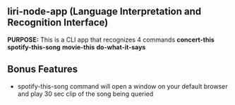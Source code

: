 ## liri-node-app (Language Interpretation and Recognition Interface)
**PURPOSE:** This is a CLI app that recognizes 4 commands
  **concert-this**
  **spotify-this-song**
  **movie-this**
  **do-what-it-says**

## Bonus Features
* spotify-this-song command will open a window on your default browser and play 30 sec clip of the song being queried
